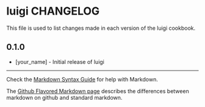 luigi CHANGELOG
===============

This file is used to list changes made in each version of the luigi cookbook.

0.1.0
-----
- [your_name] - Initial release of luigi

- - -
Check the [Markdown Syntax Guide](http://daringfireball.net/projects/markdown/syntax) for help with Markdown.

The [Github Flavored Markdown page](http://github.github.com/github-flavored-markdown/) describes the differences between markdown on github and standard markdown.
